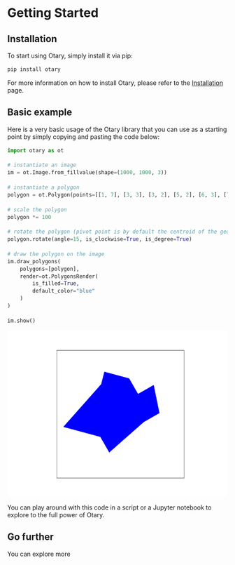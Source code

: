 # Getting Started

## Installation

To start using Otary, simply install it via pip:

```bash
pip install otary
```

For more information on how to install Otary, please refer to the [Installation](installation.md) page.

## Basic example

Here is a very basic usage of the Otary library that you can use as a starting point
by simply copying and pasting the code below:

```python
import otary as ot

# instantiate an image
im = ot.Image.from_fillvalue(shape=(1000, 1000, 3))

# instantiate a polygon
polygon = ot.Polygon(points=[[1, 7], [3, 3], [3, 2], [5, 2], [6, 3], [7, 2], [8, 4], [7, 5], [5, 8], [4, 7]])

# scale the polygon
polygon *= 100

# rotate the polygon (pivot point is by default the centroid of the geometry entity)
polygon.rotate(angle=15, is_clockwise=True, is_degree=True)

# draw the polygon on the image
im.draw_polygons(
    polygons=[polygon], 
    render=ot.PolygonsRender(
        is_filled=True, 
        default_color="blue"
    )
)

im.show()
```

![alt text](examples/quickstart/result.png)

You can play around with this code in a script or a Jupyter notebook to explore to
the full power of Otary.

## Go further

You can explore more  